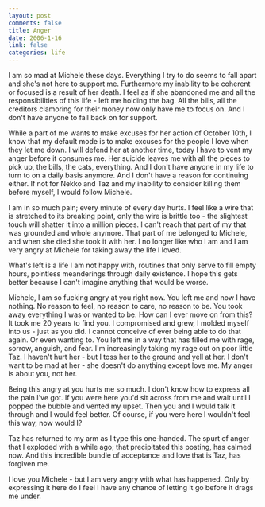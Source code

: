 ```yaml
--- 
layout: post
comments: false
title: Anger
date: 2006-1-16
link: false
categories: life
---
```

I am so mad at Michele these days. Everything I try to do seems to fall apart and she's not here to support me. Furthermore my inability to be coherent or focused is a result of her death. I feel as if she abandoned me and all the responsibilities of this life - left me holding the bag. All the bills, all the creditors clamoring for their money now only have me to focus on. And I don't have anyone to fall back on for support.

While a part of me wants to make excuses for her action of October 10th, I know that my default mode is to make excuses for the people I love when they let me down. I will defend her at another time, today I have to vent my anger before it consumes me. Her suicide leaves me with all the pieces to pick up, the bills, the cats, everything. And I don't have anyone in my life to turn to on a daily basis anymore. And I don't have a reason for continuing either. If not for Nekko and Taz and my inability to consider killing them before myself, I would follow Michele.

I am in so much pain; every minute of every day hurts. I feel like a wire that is stretched to its breaking point, only the wire is brittle too - the slightest touch will shatter it into a million pieces. I can't reach that part of my that was grounded and whole anymore. That part of me belonged to Michele, and when she died she took it with her. I no longer like who I am and I am very angry at Michele for taking away the life I loved.

What's left is a life I am not happy with, routines that only serve to fill empty hours, pointless meanderings through daily existence. I hope this gets better because I can't imagine anything that would be worse.

Michele, I am so fucking angry at you right now. You left me and now I have nothing. No reason to feel, no reason to care, no reason to be. You took away everything I was or wanted to be. How can I ever move on from this? It took me 20 years to find you. I compromised and grew, I molded myself into us - just as you did. I cannot conceive of ever being able to do that again. Or even wanting to. You left me in a way that has filled me with rage, sorrow, anguish, and fear. I'm increasingly taking my rage out on poor little Taz. I haven't hurt her - but I toss her to the ground and yell at her. I don't want to be mad at her - she doesn't do anything except love me. My anger is about you, not her.

Being this angry at you hurts me so much. I don't know how to express all the pain I've got. If you were here you'd sit across from me and wait until I popped the bubble and vented my upset. Then you and I would talk it through and I would feel better. Of course, if you were here I wouldn't feel this way, now would I?

Taz has returned to my arm as I type this one-handed. The spurt of anger that I exploded with a while ago; that precipitated this posting, has calmed now. And this incredible bundle of acceptance and love that is Taz, has forgiven me.

I love you Michele - but I am very angry with what has happened. Only by expressing it here do I feel I have any chance of letting it go before it drags me under.
